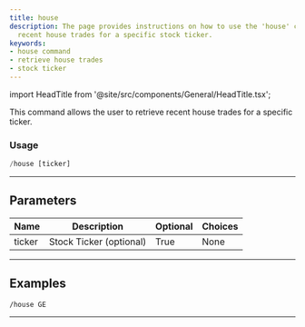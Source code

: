 ```yaml
---
title: house
description: The page provides instructions on how to use the 'house' command to retrieve
  recent house trades for a specific stock ticker.
keywords:
- house command
- retrieve house trades
- stock ticker
---
```


import HeadTitle from '@site/src/components/General/HeadTitle.tsx';

<HeadTitle title="government: house - Telegram Reference | OpenBB Bot Docs" />

This command allows the user to retrieve recent house trades for a specific ticker.

### Usage

```python wordwrap
/house [ticker]
```

---

## Parameters

| Name | Description | Optional | Choices |
| ---- | ----------- | -------- | ------- |
| ticker | Stock Ticker (optional) | True | None |


---

## Examples

```
/house GE
```
---
